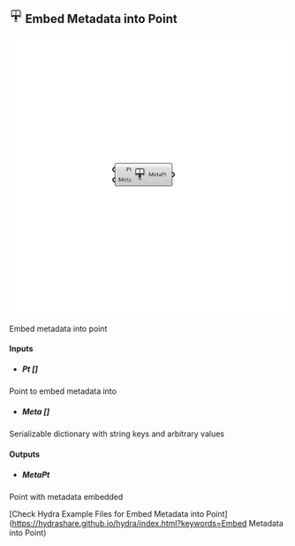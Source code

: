 ## ![](../../images/icons/Embed_Metadata_into_Point.png) Embed Metadata into Point

![](../../images/components/Embed_Metadata_into_Point.png)

Embed metadata into point

#### Inputs
* ##### Pt []
Point to embed metadata into
* ##### Meta []
Serializable dictionary with string keys and arbitrary values

#### Outputs
* ##### MetaPt
Point with metadata embedded


[Check Hydra Example Files for Embed Metadata into Point](https://hydrashare.github.io/hydra/index.html?keywords=Embed Metadata into Point)